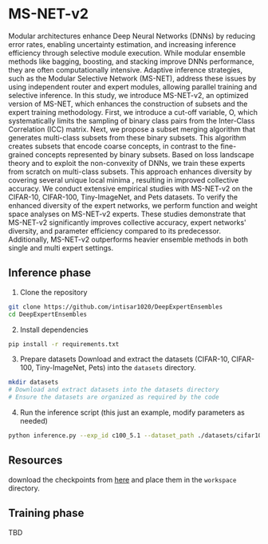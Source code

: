 # MS-NET-v2
Modular architectures enhance Deep Neural Networks (DNNs) by reducing error rates, enabling uncertainty estimation, and increasing inference efficiency through selective module execution. While modular ensemble methods like bagging, boosting, and stacking improve DNNs performance, they are often computationally intensive. Adaptive inference strategies, such as the Modular Selective Network (MS-NET), address these issues by using independent router and expert modules, allowing parallel training and selective inference. In this study, we introduce MS-NET-v2, an optimized version of MS-NET, which enhances the construction of subsets and the expert training methodology. First, we introduce a cut-off variable, O, which systematically limits the sampling of binary class pairs from the Inter-Class Correlation (ICC) matrix. Next, we propose a subset merging algorithm that generates multi-class subsets from these binary subsets. This algorithm creates subsets that encode coarse concepts, in contrast to the fine-grained concepts represented by binary subsets. Based on loss landscape theory and to exploit the non-convexity of DNNs, we train these experts from scratch on multi-class subsets. This approach enhances diversity by covering several unique local minima , resulting in improved collective accuracy. We conduct extensive empirical studies with MS-NET-v2 on the CIFAR-10, CIFAR-100, Tiny-ImageNet, and Pets datasets. To verify the enhanced diversity of the expert networks, we perform function and weight space analyses on MS-NET-v2 experts. These studies demonstrate that MS-NET-v2 significantly improves collective accuracy, expert networks' diversity, and parameter efficiency compared to its predecessor. Additionally, MS-NET-v2 outperforms heavier ensemble methods in both single and multi expert settings.


## Inference phase

1. Clone the repository
```bash
git clone https://github.com/intisar1020/DeepExpertEnsembles
cd DeepExpertEnsembles
```
2. Install dependencies
```bash
pip install -r requirements.txt
```
3. Prepare datasets
Download and extract the datasets (CIFAR-10, CIFAR-100, Tiny-ImageNet, Pets) into the `datasets` directory.
```bash
mkdir datasets
# Download and extract datasets into the datasets directory
# Ensure the datasets are organized as required by the code
```
4. Run the inference script (this just an example, modify parameters as needed)
```bash
python inference.py --exp_id c100_5.1 --dataset_path ./datasets/cifar100png/ --data_name cifar100 --router_cp ./workspace/cifar100/c100_resnet20_router/model_best.pth.tar  --topk 2
```

## Resources
download the checkpoints from [here](https://drive.google.com/drive) and place them in the `workspace` directory. 


## Training phase
TBD
